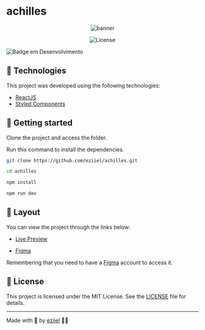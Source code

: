 # achilles

<p align="center" >

<img src=".github/banner.png" alt="banner">

</p>
<p align="center">
    <img  src="https://img.shields.io/static/v1?label=license&message=MIT&color=0B1E8A&labelColor=E85937" alt="License">
</p>

![Badge em Desenvolvimento](azure-devops/release/:organization/:projectId/:definitionId/:environmentId)

## 🧪 Technologies

This project was developed using the following technologies:

- [ReactJS](https://reactjs.org/)
- [Styled Components](https://styled-components.com/)



## 🚀 Getting started

Clone the project and access the folder.

Run this command to install the dependencies.

```bash
git clone https://github.com/eziiel/achilles.git

cd achilles

npm install

npm run dev
```

## 🔖 Layout

You can view the project through the links below:

- [Live Preview](#)

- [Figma](https://www.figma.com/file/9QCh4nzuGN5wFuvdQQfnEN/Orpheus---Designer-Portfolio-(%2B-Sculpture-Avatars)-(Community)?node-id=0%3A1)

Remembering that you need to have a [Figma](http://figma.com/) account to access it.

## 📝 License

This project is licensed under the MIT License. See the [LICENSE](https://opensource.org/licenses/MIT) file for details.

---

<p align="center">

</p>

Made with 💜 by [eziiel](https://github.com/eziiel) 🙌🚀




